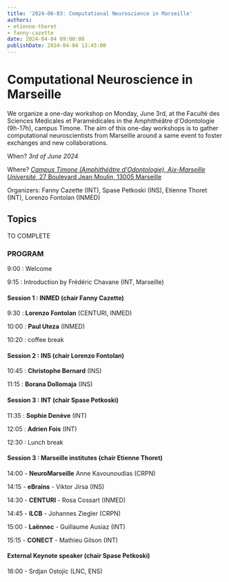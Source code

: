```yaml
---
title: '2024-06-03: Computational Neuroscience in Marseille'
authors:
- etienne-thoret
- fanny-cazette
date: 2024-04-04 09:00:00
publishDate: 2024-04-04 13:45:00
---
```


# Computational Neuroscience in Marseille

We organize a one-day workshop on Monday, June 3rd, at the Faculté des Sciences Médicales et Paramédicales in the Amphithéâtre d'Odontologie (9h-17h), campus Timone. The aim of this one-day workshops is to gather computational neuroscientists from Marseille around a same event to foster exchanges and new collaborations.

When? *3rd of June 2024*

Where? [*Campus Timone (Amphithéâtre d'Odontologie), Aix-Marseille Université*, 27 Boulevard Jean Moulin, 13005 Marseille](https://goo.gl/maps/MLpmsN9cd2N1Uv1L7)

Organizers: Fanny Cazette (INT), Spase Petkoski (INS), Etienne Thoret (INT), Lorenzo Fontolan (INMED)


## Topics

TO COMPLETE



### PROGRAM

9:00 : Welcome 

9:15 : Introduction by Frédéric Chavane (INT, Marseille)

#### Session 1 : INMED (chair Fanny Cazette)

9:30 : **Lorenzo Fontolan** (CENTURI, INMED)

10:00 : **Paul Uteza** (INMED)

10:20 : coffee break

#### Session 2 : INS (chair Lorenzo Fontolan)

10:45 : **Christophe Bernard** (INS)

11:15 : **Borana Dollomaja** (INS)

#### Session 3 : INT (chair Spase Petkoski)

11:35 : **Sophie Denève** (INT)

12:05 : **Adrien Fois** (INT)

12:30 : Lunch break

#### Session 3 : Marseille institutes (chair Etienne Thoret)

14:00 - **NeuroMarseille** Anne Kavounoudias (CRPN)

14:15 - **eBrains** - Viktor Jirsa (INS)

14:30 - **CENTURI** - Rosa Cossart (INMED)

14:45 - **ILCB** - Johannes Ziegler (CRPN)

15:00 - **Laënnec** - Guillaume Ausiaz (INT)

15:15 - **CONECT** - Mathieu Gilson (INT)

#### External Keynote speaker (chair Spase Petkoski)

16:00 - Srdjan Ostojic (LNC, ENS)




